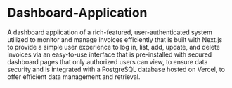# Dashboard-Application

A dashboard application of a rich-featured, user-authenticated system utilized to monitor and manage invoices efficiently that is built with Next.js to provide a simple user experience to log in, list, add, update, and delete invoices via an easy-to-use interface that is pre-installed with secured dashboard pages that only authorized users can view, to ensure data security and is integrated with a PostgreSQL database hosted on Vercel, to offer efficient data management and retrieval.

